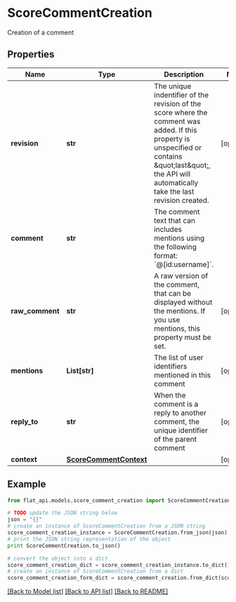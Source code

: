 # ScoreCommentCreation

Creation of a comment

## Properties

Name | Type | Description | Notes
------------ | ------------- | ------------- | -------------
**revision** | **str** | The unique indentifier of the revision of the score where the comment was added. If this property is unspecified or contains \&quot;last\&quot;, the API will automatically take the last revision created.  | [optional] 
**comment** | **str** | The comment text that can includes mentions using the following format: &#x60;@[id:username]&#x60;.  | 
**raw_comment** | **str** | A raw version of the comment, that can be displayed without the mentions. If you use mentions, this property must be set.  | [optional] 
**mentions** | **List[str]** | The list of user identifiers mentioned in this comment | [optional] 
**reply_to** | **str** | When the comment is a reply to another comment, the unique identifier of the parent comment  | [optional] 
**context** | [**ScoreCommentContext**](ScoreCommentContext.md) |  | [optional] 

## Example

```python
from flat_api.models.score_comment_creation import ScoreCommentCreation

# TODO update the JSON string below
json = "{}"
# create an instance of ScoreCommentCreation from a JSON string
score_comment_creation_instance = ScoreCommentCreation.from_json(json)
# print the JSON string representation of the object
print ScoreCommentCreation.to_json()

# convert the object into a dict
score_comment_creation_dict = score_comment_creation_instance.to_dict()
# create an instance of ScoreCommentCreation from a dict
score_comment_creation_form_dict = score_comment_creation.from_dict(score_comment_creation_dict)
```
[[Back to Model list]](../README.md#documentation-for-models) [[Back to API list]](../README.md#documentation-for-api-endpoints) [[Back to README]](../README.md)


